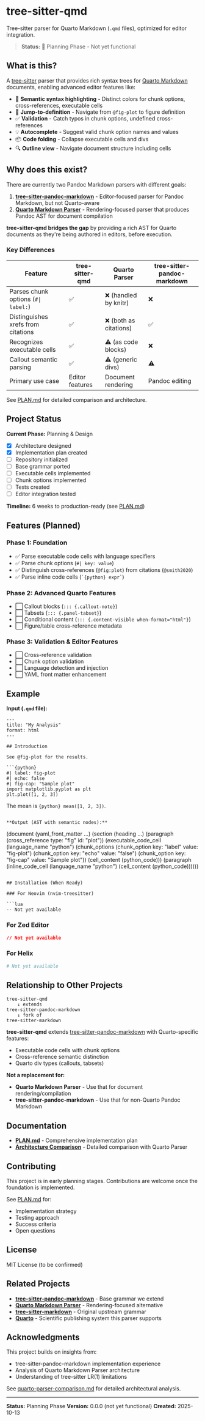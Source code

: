 # tree-sitter-qmd

Tree-sitter parser for Quarto Markdown (`.qmd` files), optimized for editor integration.

> **Status:** 🚧 Planning Phase - Not yet functional

## What is this?

A [tree-sitter](https://tree-sitter.github.io/) parser that provides rich syntax trees for [Quarto Markdown](https://quarto.org/) documents, enabling advanced editor features like:

- 🎨 **Semantic syntax highlighting** - Distinct colors for chunk options, cross-references, executable cells
- 📍 **Jump-to-definition** - Navigate from `@fig-plot` to figure definition
- ✅ **Validation** - Catch typos in chunk options, undefined cross-references
- 💡 **Autocomplete** - Suggest valid chunk option names and values
- 📦 **Code folding** - Collapse executable cells and divs
- 🔍 **Outline view** - Navigate document structure including cells

## Why does this exist?

There are currently two Pandoc Markdown parsers with different goals:

1. **[tree-sitter-pandoc-markdown](https://github.com/ck432/tree-sitter-pandoc-markdown)** - Editor-focused parser for Pandoc Markdown, but not Quarto-aware
2. **[Quarto Markdown Parser](https://github.com/quarto-dev/quarto-markdown)** - Rendering-focused parser that produces Pandoc AST for document compilation

**tree-sitter-qmd bridges the gap** by providing a rich AST for Quarto documents as they're being authored in editors, before execution.

### Key Differences

| Feature | tree-sitter-qmd | Quarto Parser | tree-sitter-pandoc-markdown |
|---------|----------------|---------------|----------------------------|
| Parses chunk options (`#\| label:`) | ✅ | ❌ (handled by knitr) | ❌ |
| Distinguishes xrefs from citations | ✅ | ❌ (both as citations) | ✅ |
| Recognizes executable cells | ✅ | ⚠️ (as code blocks) | ❌ |
| Callout semantic parsing | ✅ | ⚠️ (generic divs) | ⚠️ |
| Primary use case | Editor features | Document rendering | Pandoc editing |

See [PLAN.md](./PLAN.md) for detailed comparison and architecture.

## Project Status

**Current Phase:** Planning & Design

- [x] Architecture designed
- [x] Implementation plan created
- [ ] Repository initialized
- [ ] Base grammar ported
- [ ] Executable cells implemented
- [ ] Chunk options implemented
- [ ] Tests created
- [ ] Editor integration tested

**Timeline:** 6 weeks to production-ready (see [PLAN.md](./PLAN.md))

## Features (Planned)

### Phase 1: Foundation
- ✅ Parse executable code cells with language specifiers
- ✅ Parse chunk options (`#| key: value`)
- ✅ Distinguish cross-references (`@fig:plot`) from citations (`@smith2020`)
- ✅ Parse inline code cells (`` `{python} expr` ``)

### Phase 2: Advanced Quarto Features
- ⬜ Callout blocks (`::: {.callout-note}`)
- ⬜ Tabsets (`::: {.panel-tabset}`)
- ⬜ Conditional content (`::: {.content-visible when-format="html"}`)
- ⬜ Figure/table cross-reference metadata

### Phase 3: Validation & Editor Features
- ⬜ Cross-reference validation
- ⬜ Chunk option validation
- ⬜ Language detection and injection
- ⬜ YAML front matter enhancement

## Example

**Input (`.qmd` file):**

```qmd
---
title: "My Analysis"
format: html
---

## Introduction

See @fig-plot for the results.

```{python}
#| label: fig-plot
#| echo: false
#| fig-cap: "Sample plot"
import matplotlib.pyplot as plt
plt.plot([1, 2, 3])
```

The mean is `{python} mean([1, 2, 3])`.
```

**Output (AST with semantic nodes):**

```
(document
  (yaml_front_matter ...)
  (section
    (heading ...)
    (paragraph
      (cross_reference type: "fig" id: "plot"))
    (executable_code_cell
      (language_name "python")
      (chunk_options
        (chunk_option key: "label" value: "fig-plot")
        (chunk_option key: "echo" value: "false")
        (chunk_option key: "fig-cap" value: "Sample plot"))
      (cell_content (python_code)))
    (paragraph
      (inline_code_cell
        (language_name "python")
        (cell_content (python_code))))))
```

## Installation (When Ready)

### For Neovim (nvim-treesitter)

```lua
-- Not yet available
```

### For Zed Editor

```json
// Not yet available
```

### For Helix

```toml
# Not yet available
```

## Relationship to Other Projects

```
tree-sitter-qmd
    ↓ extends
tree-sitter-pandoc-markdown
    ↓ fork of
tree-sitter-markdown
```

**tree-sitter-qmd** extends [tree-sitter-pandoc-markdown](https://github.com/ck432/tree-sitter-pandoc-markdown) with Quarto-specific features:
- Executable code cells with chunk options
- Cross-reference semantic distinction
- Quarto div types (callouts, tabsets)

**Not a replacement for:**
- **Quarto Markdown Parser** - Use that for document rendering/compilation
- **tree-sitter-pandoc-markdown** - Use that for non-Quarto Pandoc Markdown

## Documentation

- **[PLAN.md](./PLAN.md)** - Comprehensive implementation plan
- **[Architecture Comparison](../tree-sitter-pandoc-markdown/docs/quarto-parser-comparison.md)** - Detailed comparison with Quarto Parser

## Contributing

This project is in early planning stages. Contributions are welcome once the foundation is implemented.

See [PLAN.md](./PLAN.md) for:
- Implementation strategy
- Testing approach
- Success criteria
- Open questions

## License

MIT License (to be confirmed)

## Related Projects

- **[tree-sitter-pandoc-markdown](https://github.com/ck432/tree-sitter-pandoc-markdown)** - Base grammar we extend
- **[Quarto Markdown Parser](https://github.com/quarto-dev/quarto-markdown)** - Rendering-focused alternative
- **[tree-sitter-markdown](https://github.com/tree-sitter-grammars/tree-sitter-markdown)** - Original upstream grammar
- **[Quarto](https://quarto.org/)** - Scientific publishing system this parser supports

## Acknowledgments

This project builds on insights from:
- tree-sitter-pandoc-markdown implementation experience
- Analysis of Quarto Markdown Parser architecture
- Understanding of tree-sitter LR(1) limitations

See [quarto-parser-comparison.md](../tree-sitter-pandoc-markdown/docs/quarto-parser-comparison.md) for detailed architectural analysis.

---

**Status:** Planning Phase
**Version:** 0.0.0 (not yet functional)
**Created:** 2025-10-13
